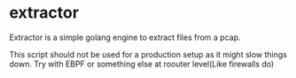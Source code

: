 # extractor
Extractor is a simple golang engine to extract files from a pcap.

This script should not be used for a production setup as it might slow things down. Try with EBPF or something else at roouter level(Like firewalls do)
